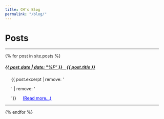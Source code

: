 ```yaml
---
title: CH's Blog
permalink: "/blog/"
---
```

<!-- style='font-weight: bold;' -->

# Posts
---
{% for post in site.posts %}
<h5 style='font-weight: bold;color:#505050;'>
    <a href="{{ post.url }}">{{ post.date | date: "%F" }} &ensp; {{ post.title }}</a>
</h5>
<div style="margin-left: 20px">
    {{ post.excerpt | remove: '<p>' | remove: '</p>'}} &emsp;
    <a href="{{ post.url }}" style="color:blue;">(Read more...)</a>
</div>
<hr>
{% endfor %}


